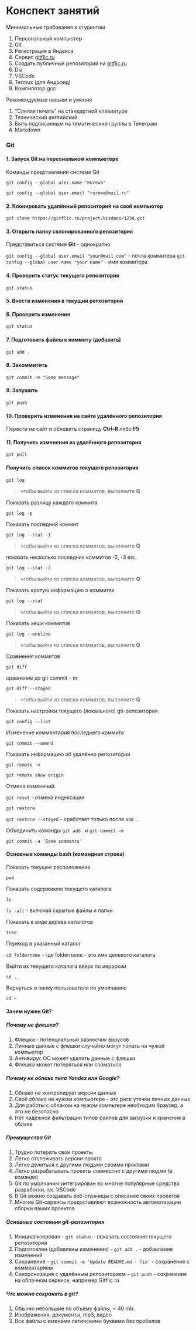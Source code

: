 # Конспект занятий

Минимальные требования к студентам

1. Персональный компьютер
1. Git
1. Регистрация в Яндекса
1. Сервис [gitflic.ru](gitflic.ru)
1. Создать публичный репозиторий на [gitflic.ru](gitflic.ru)
1. Dia
1. VSCode
1. Termux (для Андроид)
1. Компилятор gcc

Рекомендуемые навыки и умения
1. "Слепая печать" на стандартной клавиатуре
1. Технический английский
1. Быть подписанным на тематические группы в Телеграм
1. Markdown

### Git

#### 1. Запуск Git на персональном компьютере

Команды представления системе Git

```shell
git config --global user.name "Rurewa"
```

```shell
git config --global user.email "rurewa@mail.ru"
```

#### 2. Клонировать удалённый репозиторий на свой компьютер

```shell
git clone https://gitflic.ru/project/kizdano/1234.git
```

#### 3. Открыть папку склонированного репозитория

Представиться системе **Git** - однократно

```git config --global user.email "your@mail.com"``` - почта коммитера
```git config --global user.name "your name"``` - имя коммитера

#### 4. Проверить статус текущего репозитория

```shell
git status
```
#### 5. Внести изменения в текущий репозиторий

#### 6. Проверить изменения

```shell
git status
```

#### 7. Подготовить файлы к коммиту (добавить)

```shell
git add .
```

#### 8. Закоммитить


```shell
git commit -m "Some message"
```

#### 9. Запушить

```shell
git push
```

#### 10. Проверить изменения на сайте удалённого репозитория

Перести на сайт и обновить страницу **Ctrl-R** либо **F5**

#### 11. Получить изменения из удалённого репозитория

```shell
git pull
```

#### Получить список коммитов текущего репозитория

```shell
git log
```

> чтобы выйти из списка коммитов, выполните **Q**

Показать разницу каждого коммита

```git log -p```

Показать последний коммит

```git log --stat -1```

> чтобы выйти из списка коммитов, выполните **Q**

показать несколько последних коммитов -2, -3 etc.

```git log --stat -2```

> чтобы выйти из списка коммитов, выполните **Q**

Показать кратую информацию о коммитах

```git log --stat```

> чтобы выйти из списка коммитов, выполните **Q**

Показать хеши коммитов

```git log --oneline```

> чтобы выйти из списка коммитов, выполните **Q**

Сравнения коммитов

```git diff```

сравнение до git commit - m

```git diff --staged```

> чтобы выйти из списка коммитов, выполните **Q**

Показать настройки текущего (локального) git-репозитория

```git config --list```

Изменение комментария последнего коммита

```git commit --amend```

Показать информацию об удалённо репозитории

```git remote -v```

```git remote show origin```

Отмена изменений

```git reset``` - отмена индексации

```git restore```

```git restore --staged``` - сработает только после ```add .```

Объединить команды ```git add``` . и ```git commit -m```

```git commit -a 'Some comments'```

#### Основные команды bash (командная строка)

Показать текущее расположение

```pwd```

Показать содержимое текущего каталога

```ls```

```ls -all``` - включая скрытые файлы и папки

Показать в виде дерева каталогов

```tree```

Переход в указанный каталог

```cd foldername``` - где foldername - это имя целевого каталога

Выйти их текущего каталога вверх по иерархии

```cd ..```

Вернуться в папку пользователя по умолчанию

```cd ~```

#### Зачем нужен Git?

##### Почему не флешка?

1. Флешка - потенциальный разносчик вирусов
1. Личные данные с флешки случайно могут попать на чужой компьютер
1. Антивирус ОС может удалить данные с флешки
1. Флешка может потеряться или сломаться

##### Почему не облако типа Yandex или Google?

1. Облако не контролирует версии данных
1. Своё облако на чужом компьютере - это риск утечки личных данных
1. Для работы с облаком на чужом компьтере необходим браузер, а это не безопасно
1. Нет надёжной фильтрации типов файлов для загрузки и хранения в облаке

##### Премущества Git

1. Трудно потерять свои проекты
1. Легко отслеживать версии прокта
1. Легко делиться с другими людьми своими проктами
1. Легко разрабатывать проекты совместно с другими людми (в команде)
1. Git по умолчанию интегрирован во многие популярные средства разработки, т.к. VSCode
1. В Git можно создавать веб-страницы с описание своих проектов
1. Многие Git-сервисы предоставляют возможность автоматизации сборки ваших проектов

##### Основные состояния git-репозитория

1. Инициализирован - ```git status``` - показать состояние текущего репозитория
2. Подготовлен (добавлены изменения) - ```git add .``` - добавление изменений
3. Сохранение - ```git commit -m 'Update README.md - fix'``` - сохранение с комментарием
4. Синхронизация с удалённым репозиторием - ```git push``` - сохранение на облачном сервисе, например Gitflic.ru

##### Что можно сохранять в git?

1. Обычно небольшие по объёму файлы,  < 40 mb.
1. Изображения, документы, mp3, видео
1. Все файлы с именами латинскими буквами без пробелов

